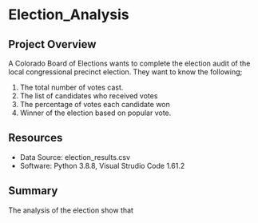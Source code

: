 # Election_Analysis
## Project Overview
A Colorado Board of Elections wants to complete the election audit of the local congressional precinct election. They want to know the following;
1. The total number of votes cast.
2. The list of candidates who received votes
3. The percentage of votes each candidate won
4. Winner of the election based on popular vote.

## Resources
 - Data Source: election_results.csv
 - Software: Python 3.8.8, Visual Strudio Code 1.61.2
 
## Summary
The analysis of the election show that
